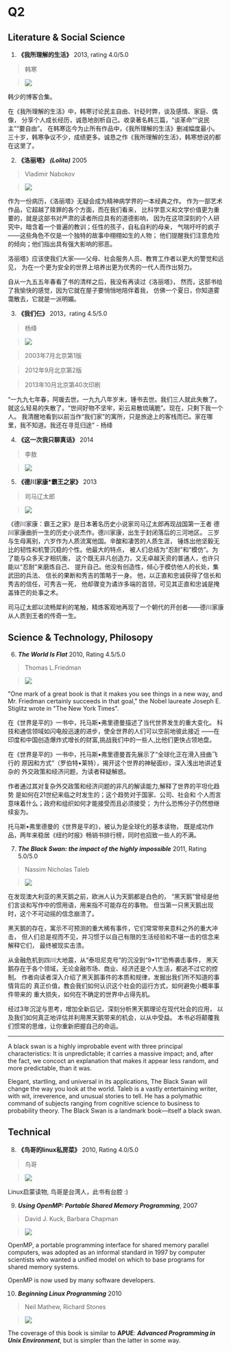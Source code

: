 # Q2
## Literature & Social Science
1. **《我所理解的生活》** 2013, rating 4.0/5.0

  > 韩寒

  > ![](https://raw.githubusercontent.com/ArthurChiao/reading/master/image/meaning_of_life.jpg)

  韩少的博客合集。

  在《我所理解的生活》中，韩寒讨论民主自由、针砭时弊，谈及感情、家庭、偶像，
  分享个人成长经历，诚恳地剖析自己。收录著名韩三篇，“谈革命”“说民主”“要自由”。
  在韩寒迄今为止所有作品中，《我所理解的生活》删减幅度最小。
  三十岁，韩寒争议不少，成绩更多。诚恳之作《我所理解的生活》，韩寒想说的都在这里了。


2. **《洛丽塔》** ***(Lolita)*** 2005

  > Vladimir Nabokov

  > ![](https://raw.githubusercontent.com/ArthurChiao/reading/master/image/lolita.jpg)

  作为一份病历，《洛丽塔》无疑会成为精神病学界的一本经典之作。
  作为一部艺术作品，它超越了赎罪的各个方面，而在我们看来，
  比科学意义和文学价值更为重要的，就是这部书对严肃的读者所应具有的道德影响，
  因为在这项深刻的个人研究中，暗含着一个普遍的教训；任性的孩子，自私自利的母亲，
  气喘吁吁的疯子——这些角色不仅是一个独特的故事中栩栩如生的人物；
  他们提醒我们注意危险的倾向；他们指出具有强大影响的邪恶。
  
  洛丽塔》应该使我们大家——父母、社会服务人员、教育工作者以更大的警觉和远见，
  为在一个更为安全的世界上培养出更为优秀的一代人而作出努力。

  自从一九五五年春看了书的清样之后，我没有再读过《洛丽塔》，
  然而，这部书给了我愉快的感觉，因为它就在屋子要悄悄地陪伴着我，
  仿佛一个夏日，你知道雾霭散去，它就是一派明媚。


3. **《我们仨》** 2013，rating 4.5/5.0

  > 杨绛

  > ![](https://raw.githubusercontent.com/ArthurChiao/reading/master/image/wms_yangjiang.jpg)

  > 2003年7月北京第1版

  > 2012年9月北京第2版

  > 2013年10月北京第40次印刷

  “一九九七年春，阿瑗去世。一九九八年岁末，锺书去世。我们三人就此失散了。
  就这么轻易的失散了。“世间好物不坚牢，彩云易散琉璃脆”。现在，只剩下我一个人。
  我清醒地看到以前当作“我们家”的寓所，只是旅途上的客栈而已。家在哪里，我不知道。我还在寻觅归途” - 杨绛


4. **《这一次我只聊真话》** 2014

  > 李敖

  > ![](https://raw.githubusercontent.com/ArthurChiao/reading/master/image/talk_frankly_liao.jpg)


5. **《德川家康*霸王之家》** 2013

  > 司马辽太郎

  > ![](https://raw.githubusercontent.com/ArthurChiao/reading/master/image/dcjk_bwzj.jpg)

  《德川家康：霸王之家》是日本著名历史小说家司马辽太郎再现战国第一王者
  德川家康曲折一生的历史小说杰作。德川家康，出生于封闭落后的三河地区。
  三岁与生母离别，六岁作为人质流寓他国。辛酸和凄苦的人质生涯，
  锤炼出他坚毅无比的韧性和机警沉稳的个性。他最大的特点，
  被人们总结为“忍耐”和“模仿”。为了能与众多天才相抗衡，
  这个既无非凡创造力，又无卓越天资的普通人，也许只能以“忍耐”来磨炼自己、
  提升自己。他没有创造性，倾心于模仿他人的长处，集武田的兵法、
  信长的果断和秀吉的策略于一身。
  他，以正直和忠诚获得了信长和秀吉的信任，可秀吉一死，
  他却骤变为谲诈多端的首领，可见其正直和忠诚是掩盖锋芒的处事之术。

  司马辽太郎以流畅犀利的笔触，精炼客观地再现了一个朝代的开创者——德川家康从人质到王者的传奇一生。


## Science & Technology, Philosopy
6. ***The World Is Flat*** 2010, Rating 4.5/5.0

  > Thomas L.Friedman

  > ![](https://raw.githubusercontent.com/ArthurChiao/reading/master/image/the_world_is_flat.jpg)

  "One mark of a great book is that it makes you see things in a new way, 
  and Mr. Friedman certainly succeeds in that goal," the Nobel laureate 
  Joseph E. Stiglitz wrote in "The New York Times".

  在《世界是平的》一书中，托马斯•弗里德曼描述了当代世界发生的重大变化。
  科技和通信领域如闪电般迅速的进步，使全世界的人们可以空前地彼此接近
  ——在印度和中国创造爆炸式增长的财富,挑战我们中的一些人,比他们更快占领地盘。

  在《世界是平的》一书中，托马斯•弗里德曼首先展示了“全球化正在滑入扭曲飞行的
  原因和方式”（罗伯特•莱特），揭开这个世界的神秘面纱，深入浅出地讲述复杂的
  外交政策和经济问题，为读者释疑解惑。

  作者通过其对复杂外交政策和经济问题的非凡的解读能力,解释了世界的平坦化趋势
  是如何在21世纪来临之时发生的；这个趋势对于国家、公司、社会和
  个人而言意味着什么；政府和组织如何才能接受而且必须接受；
  为什么恐怖分子仍然想继续妄为。

  托马斯•弗里德曼的《世界是平的》，被认为是全球化的基本读物，
  既是成功作品，两年来稳居《纽约时报》畅销书排行榜，同时也招致一些人的不满。


7. ***The Black Swan: the impact of the highly impossible*** 2011, Rating 5.0/5.0

  > Nassim Nicholas Taleb

  > ![](https://raw.githubusercontent.com/ArthurChiao/reading/master/image/the_black_swan.jpg)

  在发现澳大利亚的黑天鹅之前，欧洲人认为天鹅都是白色的，
  “黑天鹅”曾经是他们言谈和写作中的惯用语，用来指不可能存在的事物。
  但当第一只黑天鹅出现时，这个不可动摇的信念崩溃了。
  
  黑天鹅的存在，寓示不可预测的重大稀有事件，它们常常带来意料之外的重大冲击，
  但人们总是视而不见，并习惯于以自己有限的生活经验和不堪一击的信念来解释它们，
  最终被现实击溃。

  从金融危机到四川大地震，从“泰坦尼克号”的沉没到“9•11”恐怖袭击事件，
  黑天鹅存在于各个领域，无论金融市场、商业、经济还是个人生活，都逃不过它的控制。
  作者向读者深入介绍了黑天鹅事件的本质和规律，发掘出我们所不知道的事情背后的
  真正价值，教会我们如何认识这个社会的运行方式，如何避免小概率事件带来的
  重大损失，如何在不确定的世界中占得先机。
  
  经过3年沉淀与思考，增加全新后记，深刻分析黑天鹅理论在现代社会的应用，
  以及我们如何真正地评估并利用黑天鹅带来的机会，以从中受益。
  本书必将颠覆我们惯常的思维，让你重新把握自己的命运。

  --------------------

  A black swan is a highly improbable event with three principal 
  characteristics: It is unpredictable; it carries a massive impact; and, 
  after the fact, we concoct an explanation that makes it appear less random,
  and more predictable, than it was. 
  
  Elegant, startling, and universal in its applications, The Black Swan
  will change the way you look at the world. Taleb is a vastly entertaining
  writer, with wit, irreverence, and unusual stories to tell. 
  He has a polymathic command of subjects ranging from cognitive science to
  business to probability theory. The Black Swan is a landmark book—itself a black swan.


## Technical
8. **《鸟哥的linux私房菜》** 2010, Rating 4.0/5.0

  > 鸟哥

  > ![](https://raw.githubusercontent.com/ArthurChiao/reading/master/image/linux_bro_bird.jpg)

  Linux启蒙读物, 鸟哥是台湾人，此书有台腔 :)

9. ***Using OpenMP: Portable Shared Memory Programming***, 2007

  > David J. Kuck, Barbara Chapman

  > ![](https://raw.githubusercontent.com/ArthurChiao/reading/master/image/using_openmp.jpg)

  OpenMP, a portable programming interface for shared memory parallel
  computers, was adopted as an informal standard in 1997 by computer
  scientists who wanted a unified model on which to base programs
  for shared memory systems.

  OpenMP is now used by many software developers.

10. ***Beginning Linux Programming*** 2010

  > Neil Mathew, Richard Stones

  > ![](https://raw.githubusercontent.com/ArthurChiao/reading/master/image/beginning_linux_programming.jpg)

  The coverage of this book is similar to **APUE**: ***Advanced Programming in 
  Unix Environment***, but is simpler than the latter in some way.
